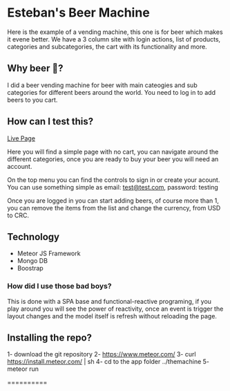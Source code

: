 # Esteban's Beer Machine

Here is the example of a vending machine, this one is for beer which makes it evene better.
We have a 3 column site with login actions, list of products, categories and subcategories, the cart with its functionality and more.

## Why beer :beer:?
I did a beer vending machine for beer with main cateogies and sub categories for different beers around the world. You need to log in to add beers to you cart.

## How can I test this?
[Live Page](http://thebeermachine.meteor.com/)

Here you will find a simple page with no cart, you can navigate around the different categories, once you are ready to buy your beer you will need an account. 

On the top menu you can find the controls to sign in or create your acount. You can use something simple as email: test@test.com, password: testing

Once you are logged in you can start adding beers, of course more than 1, you can remove the items from the list and change the currency, from USD to CRC.

## Technology
* Meteor JS Framework
* Mongo DB
* Boostrap

### How did I use those bad boys?
This is done with a SPA base and functional-reactive programing, if you play around you will see the power of reactivity, once an event is trigger the layout changes and the model itself is refresh without reloading the page.

## Installing the repo?
1- download the git repository
2- https://www.meteor.com/
3- curl https://install.meteor.com/ | sh
4- cd to the app folder ../themachine
5- meteor run

==========


